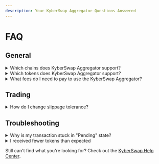 ```yaml
---
description: Your KyberSwap Aggregator Questions Answered
---
```


# FAQ

## General

<details>

<summary>Which chains does KyberSwap Aggregator support?</summary>

The full list of supported chains can be found on [Supported Exchanges and Networks](../../getting-started/supported-exchanges-and-networks.md).

</details>

<details>

<summary>Which tokens does KyberSwap Aggregator support?</summary>

KyberSwap whitelists well-known tokens for ease of access, but you can import custom tokens that meet the ERC20 standard via our user interface. For more information on how to do this, please refer to [Add Your Favourite Tokens](../kyberswap-interface/user-guides/add-your-favourite-tokens.md).

</details>

<details>

<summary>What fees do I need to pay to use the KyberSwap Aggregator?</summary>

### Network Fees

KyberSwap is a fully onchain service. Everyone who creates transactions on the blockchain will need to pay network fees associated with their transactions. These fees vary depending on

1. The network being used
2. Network congestion at the time
3. Complexity of the smart contract transaction being executed

### Trading Fees

KyberSwap does not charge fees to users using the protocol to swap tokens. However Liquidity Providers are allowed to set fees on their liquidity pools and traders who choose to use these pools to perform swaps will need to pay trading fees to the LP, along with any associated network fees.

It should be noted that of these Trading Fees collected by LPs, 10% goes to KyberSwap’s governance DAO, KyberDAO.

</details>

## Trading

<details>

<summary>How do I change slippage tolerance?</summary>

Slippage tolerance for swaps defaults to a conservative 0.5%, but you can [change this in Swap settings](broken-reference).

For more information on completing a swap, you can refer to [Instantly Swap At The Best Rates](broken-reference) for a step-by-step guide.

</details>

## Troubleshooting

<details>

<summary>Why is my transaction stuck in "Pending" state?</summary>

### Reasons for stuck transactions

If your swap transaction was successfully accepted by the KyberSwap platform but you see on your transaction history and on blockchain explorers that the transaction has been stuck in a “pending” state for more than a few blocks, this could be due to one of several reasons:

#### Low Gas Limit

During periods of high network activity, gas prices tend to increase. If you’ve set your Web3 wallet to use a gas limit that is relatively low, it may take some time before miners pick up your transaction from the mempool.

#### Multiple Transactions Held Up by One Slow Transaction

If you have sent several transactions within a short amount of time, some of your transactions could be held up behind one or more transactions that are pending due to low gas limits.

### How to fix stalled transactions

If the transaction is stalled (stuck in a pending state) in the mempool and has zero block confirmations, you can either cancel it or expedite it be rebroadcasting the transaction using the same nonce as the pending transaction. This action will incur its own network fee and is performed through your Web3 wallet software.

If you have a queue of stuck transactions, you may only need to cancel/expedite the first few transactions before the rest get unstuck on their own.

Here are links to instructions on how to perform this action on some of the more common Web3 wallets.

* [Metamask](https://metamask.zendesk.com/hc/en-us/articles/360015489251-How-to-Speed-Up-or-Cancel-a-Pending-Transaction)
* [Trust Wallet](https://community.trustwallet.com/t/pending-stuck-transactions/126)
* [MEW](https://help.myetherwallet.com/en/articles/5461454-canceling-or-replacing-a-transaction-after-it-s-been-sent)
* [1inch iOS Wallet](https://help.1inch.io/en/articles/5211509-how-to-cancel-or-speed-up-a-pending-transaction-in-the-1inch-wallet)
* [Crypto.com Defi Wallet](https://help.crypto.com/en/articles/4476691-how-do-i-cancel-or-speed-up-my-pending-eth-erc-20-transaction-on-crypto-com-defi-wallet-with-replace-by-fee)

</details>

<details>

<summary>I received fewer tokens than expected</summary>

Before confirming a swap transaction, you will be shown an order confirmation screen that clearly displays the tokens you will receive after the swap. This screen helps to ensure that there are no unpleasant surprises; you will never receive fewer tokens than the minimum amount displayed on this screen if the swap is successful.

Do pay particular attention to the [Price Impact](../../getting-started/foundational-topics/decentralized-finance/price-impact.md) and [Slippage](../../getting-started/foundational-topics/decentralized-finance/slippage.md) numbers. For further details, please refer to [Confirm the swap](broken-reference).

![](<../../.gitbook/assets/image (34).png>)

</details>

Still can't find what you're looking for? Check out the [KyberSwap Help Center](https://support.kyberswap.com/hc/en-us).
